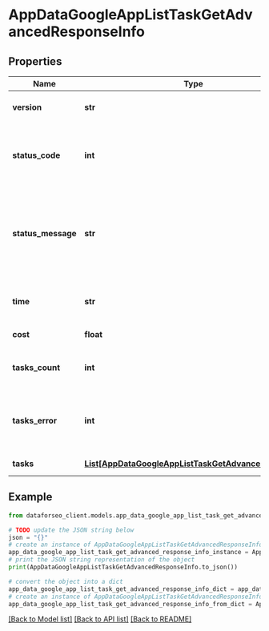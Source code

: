 # AppDataGoogleAppListTaskGetAdvancedResponseInfo


## Properties

Name | Type | Description | Notes
------------ | ------------- | ------------- | -------------
**version** | **str** | the current version of the API | [optional] 
**status_code** | **int** | general status code you can find the full list of the response codes here | [optional] 
**status_message** | **str** | general informational message you can find the full list of general informational messages here | [optional] 
**time** | **str** | total execution time, seconds | [optional] 
**cost** | **float** | total tasks cost, USD | [optional] 
**tasks_count** | **int** | the number of tasks in the tasks array | [optional] 
**tasks_error** | **int** | the number of tasks in the tasks array returned with an error | [optional] 
**tasks** | [**List[AppDataGoogleAppListTaskGetAdvancedTaskInfo]**](AppDataGoogleAppListTaskGetAdvancedTaskInfo.md) | array of tasks | [optional] 

## Example

```python
from dataforseo_client.models.app_data_google_app_list_task_get_advanced_response_info import AppDataGoogleAppListTaskGetAdvancedResponseInfo

# TODO update the JSON string below
json = "{}"
# create an instance of AppDataGoogleAppListTaskGetAdvancedResponseInfo from a JSON string
app_data_google_app_list_task_get_advanced_response_info_instance = AppDataGoogleAppListTaskGetAdvancedResponseInfo.from_json(json)
# print the JSON string representation of the object
print(AppDataGoogleAppListTaskGetAdvancedResponseInfo.to_json())

# convert the object into a dict
app_data_google_app_list_task_get_advanced_response_info_dict = app_data_google_app_list_task_get_advanced_response_info_instance.to_dict()
# create an instance of AppDataGoogleAppListTaskGetAdvancedResponseInfo from a dict
app_data_google_app_list_task_get_advanced_response_info_from_dict = AppDataGoogleAppListTaskGetAdvancedResponseInfo.from_dict(app_data_google_app_list_task_get_advanced_response_info_dict)
```
[[Back to Model list]](../README.md#documentation-for-models) [[Back to API list]](../README.md#documentation-for-api-endpoints) [[Back to README]](../README.md)


